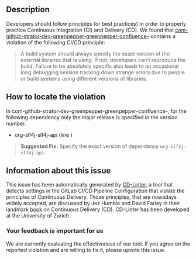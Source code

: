 
## Description
Developers should follow principles (or best practices) in order to properly practice Continuous Integration (CI) and Delivery (CD).
We found that [com-github-strator-dev-greenpepper-greenpepper-confluence-](https://gitlab.com/zoomonit/greenpepper/blob/master/.gitlab-ci.yml) contains a violation of the following CI/CD principle:

> A build system should always specify the exact version of the external libraries that is using.
If not, developers can’t reproduce the build. Failure to be absolutely specific also leads to an occasional long debugging session tracking down strange errors due to people or build systems using different versions of libraries.

## How to locate the violation

In com-github-strator-dev-greenpepper-greenpepper-confluence-, for the following dependency only the major release is specified in the version number.

* org-slf4j-slf4j-api (line )

> **Suggested Fix:** Specify the exact version of dependency `org-slf4j-slf4j-api`.

## Information about this issue

This issue has been automatically generated by [CD-Linter](https://gitlab.com/Jancso/configuration-analytics), a tool that detects settings in the GitLab CI/CD Pipeline Configuration that violate the principles of Continuous Delivery. Those principles, that are nowadays widely accepted, are discussed by Jez Humble and David Farley in their landmark [book](https://www.oreilly.com/library/view/continuous-delivery-reliable/9780321670250/) on Continuous Delivery (CD). CD-Linter has been developed at the University of Zurich.

### Your feedback is important for us
We are currently evaluating the effectiveness of our tool. If you agree on the reported violation and are willing to fix it, please upvote this issue.